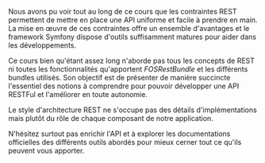 Nous avons pu voir tout au long de ce cours que les contraintes REST permettent de mettre en place une API uniforme et facile à prendre en main. La mise en œuvre de ces contraintes offre un ensemble d'avantages et le framework Symfony dispose d'outils suffisamment matures pour aider dans les développements.

Ce cours bien qu'étant assez long n'aborde pas tous les concepts de REST ni toutes les fonctionnalités qu'apportent *FOSRestBundle* et les différents bundles utilisés. Son objectif est de présenter de manière succincte l'essentiel des notions à comprendre pour pouvoir développer une API RESTFul et l'améliorer en toute autonomie. 

Le style d'architecture REST ne s'occupe pas des détails d'implémentations mais plutôt du rôle de chaque composant de notre application.

N'hésitez surtout pas enrichir l'API et à explorer les documentations officielles des différents outils abordés pour mieux cerner tout ce qu'ils peuvent vous apporter.
